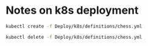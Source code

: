 # Notes on k8s deployment



```bash
kubectl create -f Deploy/k8s/definitions/chess.yml 
```

```bash
kubectl delete -f Deploy/k8s/definitions/chess.yml 
```